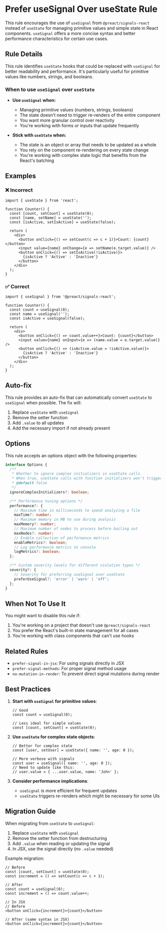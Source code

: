 # Prefer useSignal Over useState Rule

This rule encourages the use of `useSignal` from `@preact/signals-react` instead of `useState` for managing primitive values and simple state in React components. `useSignal` offers a more concise syntax and better performance characteristics for certain use cases.

## Rule Details

This rule identifies `useState` hooks that could be replaced with `useSignal` for better readability and performance. It's particularly useful for primitive values like numbers, strings, and booleans.

### When to use `useSignal` over `useState`

- **Use `useSignal` when:**
  - Managing primitive values (numbers, strings, booleans)
  - The state doesn't need to trigger re-renders of the entire component
  - You want more granular control over reactivity
  - You're working with forms or inputs that update frequently

- **Stick with `useState` when:**
  - The state is an object or array that needs to be updated as a whole
  - You rely on the component re-rendering on every state change
  - You're working with complex state logic that benefits from the React's batching

## Examples

### ❌ Incorrect

```tsx
import { useState } from 'react';

function Counter() {
  const [count, setCount] = useState(0);
  const [name, setName] = useState('');
  const [isActive, setIsActive] = useState(false);
  
  return (
    <div>
      <button onClick={() => setCount(c => c + 1)}>Count: {count}</button>
      <input value={name} onChange={e => setName(e.target.value)} />
      <button onClick={() => setIsActive(!isActive)}>
        {isActive ? 'Active' : 'Inactive'}
      </button>
    </div>
  );
}
```

### ✅ Correct

```tsx
import { useSignal } from '@preact/signals-react';

function Counter() {
  const count = useSignal(0);
  const name = useSignal('');
  const isActive = useSignal(false);
  
  return (
    <div>
      <button onClick={() => count.value++}>Count: {count}</button>
      <input value={name} onInput={e => (name.value = e.target.value)} />
      <button onClick={() => (isActive.value = !isActive.value)}>
        {isActive ? 'Active' : 'Inactive'}
      </button>
    </div>
  );
}
```

## Auto-fix

This rule provides an auto-fix that can automatically convert `useState` to `useSignal` when possible. The fix will:

1. Replace `useState` with `useSignal`
2. Remove the setter function
3. Add `.value` to all updates
4. Add the necessary import if not already present

## Options

This rule accepts an options object with the following properties:

```ts
interface Options {
  /**
   * Whether to ignore complex initializers in useState calls.
   * When true, useState calls with function initializers won't trigger this rule.
   * @default false
   */
  ignoreComplexInitializers?: boolean;

  /** Performance tuning options */
  performance?: {
    // Maximum time in milliseconds to spend analyzing a file
    maxTime?: number;
    // Maximum memory in MB to use during analysis
    maxMemory?: number;
    // Maximum number of nodes to process before bailing out
    maxNodes?: number;
    // Enable collection of performance metrics
    enableMetrics?: boolean;
    // Log performance metrics to console
    logMetrics?: boolean;
  };

  /** Custom severity levels for different violation types */
  severity?: {
    // Severity for preferring useSignal over useState
    preferUseSignal?: 'error' | 'warn' | 'off';
  };
}
```

## When Not To Use It

You might want to disable this rule if:

1. You're working on a project that doesn't use `@preact/signals-react`
2. You prefer the React's built-in state management for all cases
3. You're working with class components that can't use hooks

## Related Rules

- `prefer-signal-in-jsx`: For using signals directly in JSX
- `prefer-signal-methods`: For proper signal method usage
- `no-mutation-in-render`: To prevent direct signal mutations during render

## Best Practices

1. **Start with `useSignal` for primitive values**:

   ```tsx
   // Good
   const count = useSignal(0);
   
   // Less ideal for simple values
   const [count, setCount] = useState(0);
   ```

2. **Use `useState` for complex state objects**:

   ```tsx
   // Better for complex state
   const [user, setUser] = useState({ name: '', age: 0 });
   
   // More verbose with signals
   const user = useSignal({ name: '', age: 0 });
   // Need to update like this:
   // user.value = { ...user.value, name: 'John' };
   ```

3. **Consider performance implications**:
   - `useSignal` is more efficient for frequent updates
   - `useState` triggers re-renders which might be necessary for some UIs

## Migration Guide

When migrating from `useState` to `useSignal`:

1. Replace `useState` with `useSignal`
2. Remove the setter function from destructuring
3. Add `.value` when reading or updating the signal
4. In JSX, use the signal directly (no `.value` needed)

Example migration:

```tsx
// Before
const [count, setCount] = useState(0);
const increment = () => setCount(c => c + 1);

// After
const count = useSignal(0);
const increment = () => count.value++;

// In JSX
// Before
<button onClick={increment}>{count}</button>

// After (same syntax in JSX)
<button onClick={increment}>{count}</button>
```
